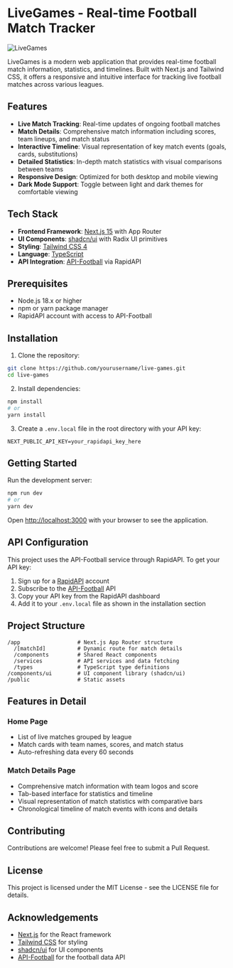 # LiveGames - Real-time Football Match Tracker

![LiveGames](https://img.shields.io/badge/LiveGames-1.0-brightgreen)

LiveGames is a modern web application that provides real-time football match information, statistics, and timelines. Built with Next.js and Tailwind CSS, it offers a responsive and intuitive interface for tracking live football matches across various leagues.

## Features

- **Live Match Tracking**: Real-time updates of ongoing football matches
- **Match Details**: Comprehensive match information including scores, team lineups, and match status
- **Interactive Timeline**: Visual representation of key match events (goals, cards, substitutions)
- **Detailed Statistics**: In-depth match statistics with visual comparisons between teams
- **Responsive Design**: Optimized for both desktop and mobile viewing
- **Dark Mode Support**: Toggle between light and dark themes for comfortable viewing

## Tech Stack

- **Frontend Framework**: [Next.js 15](https://nextjs.org/) with App Router
- **UI Components**: [shadcn/ui](https://ui.shadcn.com/) with Radix UI primitives
- **Styling**: [Tailwind CSS 4](https://tailwindcss.com/)
- **Language**: [TypeScript](https://www.typescriptlang.org/)
- **API Integration**: [API-Football](https://www.api-football.com/) via RapidAPI

## Prerequisites

- Node.js 18.x or higher
- npm or yarn package manager
- RapidAPI account with access to API-Football

## Installation

1. Clone the repository:

```bash
git clone https://github.com/yourusername/live-games.git
cd live-games
```

2. Install dependencies:

```bash
npm install
# or
yarn install
```

3. Create a `.env.local` file in the root directory with your API key:

```
NEXT_PUBLIC_API_KEY=your_rapidapi_key_here
```

## Getting Started

Run the development server:

```bash
npm run dev
# or
yarn dev
```

Open [http://localhost:3000](http://localhost:3000) with your browser to see the application.

## API Configuration

This project uses the API-Football service through RapidAPI. To get your API key:

1. Sign up for a [RapidAPI](https://rapidapi.com/) account
2. Subscribe to the [API-Football](https://rapidapi.com/api-sports/api/api-football/) API
3. Copy your API key from the RapidAPI dashboard
4. Add it to your `.env.local` file as shown in the installation section

## Project Structure

```
/app                  # Next.js App Router structure
  /[matchId]          # Dynamic route for match details
  /components         # Shared React components
  /services           # API services and data fetching
  /types              # TypeScript type definitions
/components/ui        # UI component library (shadcn/ui)
/public               # Static assets
```

## Features in Detail

### Home Page
- List of live matches grouped by league
- Match cards with team names, scores, and match status
- Auto-refreshing data every 60 seconds

### Match Details Page
- Comprehensive match information with team logos and score
- Tab-based interface for statistics and timeline
- Visual representation of match statistics with comparative bars
- Chronological timeline of match events with icons and details

## Contributing

Contributions are welcome! Please feel free to submit a Pull Request.

## License

This project is licensed under the MIT License - see the LICENSE file for details.

## Acknowledgements

- [Next.js](https://nextjs.org/) for the React framework
- [Tailwind CSS](https://tailwindcss.com/) for styling
- [shadcn/ui](https://ui.shadcn.com/) for UI components
- [API-Football](https://www.api-football.com/) for the football data API
